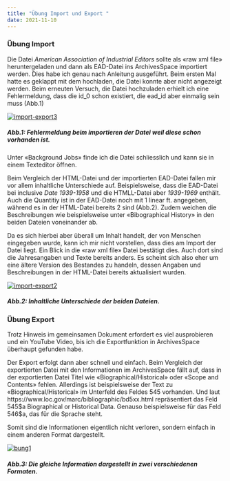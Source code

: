 ```yaml
---
title: "Übung Import und Export "
date: 2021-11-10
---
```

<h3> Übung Import</h3>
<p>Die Datei <i>American Association of Industrial Editors</i> sollte als «raw xml file» heruntergeladen und dann als EAD-Datei ins ArchivesSpace importiert werden. Dies habe ich genau nach Anleitung ausgeführt. Beim ersten Mal hatte es geklappt mit dem hochladen, die Datei konnte aber nicht angezeigt werden. Beim erneuten Versuch, die Datei hochzuladen erhielt ich eine Fehlermeldung, dass die id_0 schon existiert, die ead_id aber einmalig sein muss (Abb.1) </p>
<a href="https://ibb.co/DM5SYkM"><img src="https://i.ibb.co/t28Wzc2/import-export3.png" alt="import-export3" border="0"></a>
<h5><i>Abb.1: Fehlermeldung beim importieren der Datei weil diese schon vorhanden ist. </i></h5>

<p> Unter «Background Jobs» finde ich die Datei schliesslich und kann sie in einem Texteditor öffnen. </p>
<p> Beim Vergleich der HTML-Datei und der importierten EAD-Datei fallen mir vor allem inhaltliche Unterschiede auf. Beispielsweise, dass die EAD-Datei bei inclusive <i>Date 1939-1958</i> und die HTMLL-Datei aber <i>1939-1969</i> enthält. Auch die Quantitiy ist in der EAD-Datei noch mit 1 linear ft. angegeben, während es in der HTML-Datei bereits 2 sind (Abb.2). Zudem weichen die Beschreibungen wie beispielsweise unter «Bibographical History» in den beiden Dateien voneinander ab. </p>
<p>Da es sich hierbei aber überall um Inhalt handelt, der von Menschen eingegeben wurde, kann ich mir nicht vorstellen, dass dies am Import der Datei liegt. Ein Blick in die «raw xml file» Datei bestätigt dies. Auch dort sind die Jahresangaben und Texte bereits anders. Es scheint sich also eher um eine ältere Version des Bestandes zu handeln, dessen Angaben und Beschreibungen in der HTML-Datei bereits aktualisiert wurden. </p>
<a href="https://ibb.co/RYwkG4F"><img src="https://i.ibb.co/NtBdgnv/import-export2.png" alt="import-export2" border="0"></a>
<h5><i>Abb.2: Inhaltliche Unterschiede der beiden Dateien. </i></h5>

<h3> Übung Export</h3>
<p>Trotz Hinweis im gemeinsamen Dokument erfordert es viel ausprobieren und ein YouTube Video, bis ich die Exportfunktion in ArchivesSpace überhaupt gefunden habe.</p>
<p>Der Export erfolgt dann aber schnell und einfach. Beim Vergleich der exportierten Datei mit den Informationen im ArchivesSpace fällt auf, dass in der exportierten Datei Titel wie «Biographical/Historical» oder «Scope and Contents» fehlen. Allerdings ist beispielsweise der Text zu «Biographical/Historical» im Unterfeld des Feldes 545 vorhanden. Und laut https://www.loc.gov/marc/bibliographic/bd5xx.html repräsentiert das Feld 545$a Biographical or Historical Data. Genauso beispielsweise für das Feld 546$a, das für die Sprache steht. </p>
<p>Somit sind die Informationen eigentlich nicht verloren, sondern einfach in einem anderen Format dargestellt.</p>

<a href="https://ibb.co/JnvpMrK"><img src="https://i.ibb.co/H7tPkGV/bung1.png" alt="bung1" border="0"></a>
<h5><i>Abb.3: Die gleiche Information dargestellt in zwei verschiedenen Formaten. </i></h5>



